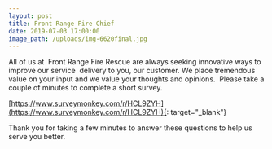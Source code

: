 ```yaml
---
layout: post
title: Front Range Fire Chief
date: 2019-07-03 17:00:00
image_path: /uploads/img-6620final.jpg
---
```


All of us at&nbsp; Front Range Fire Rescue are always seeking innovative ways to improve our service&nbsp; delivery to you, our customer. We place tremendous value on your input and we value your thoughts and opinions.&nbsp; Please take a couple of minutes to complete a short survey.

[https://www.surveymonkey.com/r/HCL9ZYH](https://www.surveymonkey.com/r/HCL9ZYH){: target="_blank"}

Thank you for taking a few minutes to answer these questions to help us serve you better.